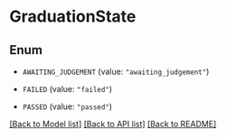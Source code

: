 # GraduationState

## Enum


* `AWAITING_JUDGEMENT` (value: `"awaiting_judgement"`)

* `FAILED` (value: `"failed"`)

* `PASSED` (value: `"passed"`)


[[Back to Model list]](../README.md#documentation-for-models) [[Back to API list]](../README.md#documentation-for-api-endpoints) [[Back to README]](../README.md)


